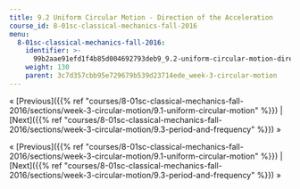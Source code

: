 ```yaml
---
title: 9.2 Uniform Circular Motion - Direction of the Acceleration
course_id: 8-01sc-classical-mechanics-fall-2016
menu:
  8-01sc-classical-mechanics-fall-2016:
    identifier: >-
      99b2aae91efd1f4b85d004692793deb9_9.2-uniform-circular-motion-direction-of-the-acceleration
    weight: 130
    parent: 3c7d357cbb95e729679b539d23714ede_week-3-circular-motion
---
```

« [Previous]({{% ref "courses/8-01sc-classical-mechanics-fall-2016/sections/week-3-circular-motion/9.1-uniform-circular-motion" %}}) | [Next]({{% ref "courses/8-01sc-classical-mechanics-fall-2016/sections/week-3-circular-motion/9.3-period-and-frequency" %}}) »

« [Previous]({{% ref "courses/8-01sc-classical-mechanics-fall-2016/sections/week-3-circular-motion/9.1-uniform-circular-motion" %}}) | [Next]({{% ref "courses/8-01sc-classical-mechanics-fall-2016/sections/week-3-circular-motion/9.3-period-and-frequency" %}}) »